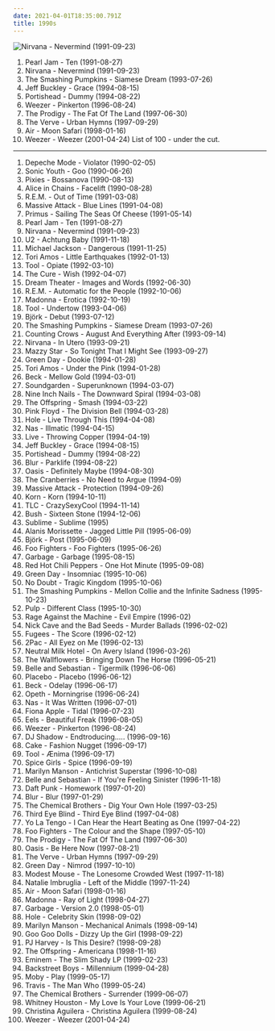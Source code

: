 ```yaml
---
date: 2021-04-01T18:35:00.791Z
title: 1990s
---
```

![Nirvana - Nevermind (1991-09-23)](http://coverartarchive.org/release/f7930de3-081a-452a-bafe-f7285a2abb6d/19956995827-500.jpg "Nirvana - Nevermind (1991-09-23)")
1. <span title="#grunge #rock">Pearl Jam - Ten (1991-08-27)</span>
2. <span title="#grunge #rock">Nirvana - Nevermind (1991-09-23)</span>
3. <span title="#90_s #alternative #rock #alternative_rock #1993 #grunge">The Smashing Pumpkins - Siamese Dream (1993-07-26)</span>
4. <span title="#singer_songwriter #90_s #1994 #rock">Jeff Buckley - Grace (1994-08-15)</span>
5. <span title="#trip_hop">Portishead - Dummy (1994-08-22)</span>
6. <span title="#alternative_rock #1996 #90_s #rock #power_pop #emo">Weezer - Pinkerton (1996-08-24)</span>
7. <span title="#electronic #big_beat #techno">The Prodigy - The Fat Of The Land (1997-06-30)</span>
8. <span title="#britpop #rock #90_s">The Verve - Urban Hymns (1997-09-29)</span>
9. <span title="#electronic #chillout #electronica">Air - Moon Safari (1998-01-16)</span>
10. <span title="#rock #alternative_rock #weezer #alternative #90_s">Weezer - Weezer (2001-04-24)</span>
List of 100 - under the cut.
<!-- more -->
-----
1. <span title="#synthpop #new_wave #90_s #electronic #1990">Depeche Mode - Violator (1990-02-05)</span>
2. <span title="#90_s #1990 #noise">Sonic Youth - Goo (1990-06-26)</span>
3. <span title="#alternative_rock #1990 #indie_rock #alternative #90_s">Pixies - Bossanova (1990-08-13)</span>
4. <span title="#grunge">Alice in Chains - Facelift (1990-08-28)</span>
5. <span title="#1991 #90_s #alternative_rock #rock">R.E.M. - Out of Time (1991-03-08)</span>
6. <span title="#trip_hop">Massive Attack - Blue Lines (1991-04-08)</span>
7. <span title="#alternative_rock #funk_metal #rock #funk #90_s #alternative_metal #primus #alternative">Primus - Sailing The Seas Of Cheese (1991-05-14)</span>
8. <span title="#grunge #rock">Pearl Jam - Ten (1991-08-27)</span>
9. <span title="#grunge #rock">Nirvana - Nevermind (1991-09-23)</span>
10. <span title="#rock #90_s">U2 - Achtung Baby (1991-11-18)</span>
11. <span title="#pop #90_s #michael_jackson">Michael Jackson - Dangerous (1991-11-25)</span>
12. <span title="#alternative #piano #female_vocalists #90_s #singer_songwriter #1992">Tori Amos - Little Earthquakes (1992-01-13)</span>
13. <span title="#progressive_metal #alternative_metal #progressive_rock #1992 #rock">Tool - Opiate (1992-03-10)</span>
14. <span title="#1992 #90_s #alternative #rock #alternative_rock">The Cure - Wish (1992-04-07)</span>
15. <span title="#progressive_metal">Dream Theater - Images and Words (1992-06-30)</span>
16. <span title="#90_s #alternative_rock #rock #1992">R.E.M. - Automatic for the People (1992-10-06)</span>
17. <span title="#pop #90_s #sexy">Madonna - Erotica (1992-10-19)</span>
18. <span title="#progressive_metal #alternative_metal">Tool - Undertow (1993-04-06)</span>
19. <span title="#electronic #alternative #1993 #90_s">Björk - Debut (1993-07-12)</span>
20. <span title="#90_s #alternative #rock #alternative_rock #1993 #grunge">The Smashing Pumpkins - Siamese Dream (1993-07-26)</span>
21. <span title="#rock #90_s">Counting Crows - August And Everything After (1993-09-14)</span>
22. <span title="#grunge">Nirvana - In Utero (1993-09-21)</span>
23. <span title="#dream_pop #female_vocalists #1993 #alternative #90_s">Mazzy Star - So Tonight That I Might See (1993-09-27)</span>
24. <span title="#punk_rock #punk #90_s #rock">Green Day - Dookie (1994-01-28)</span>
25. <span title="#piano #alternative #90_s #1994 #singer_songwriter">Tori Amos - Under the Pink (1994-01-28)</span>
26. <span title="#alternative #1994 #90_s #experimental #rock">Beck - Mellow Gold (1994-03-01)</span>
27. <span title="#grunge">Soundgarden - Superunknown (1994-03-07)</span>
28. <span title="#industrial #industrial_rock">Nine Inch Nails - The Downward Spiral (1994-03-08)</span>
29. <span title="#punk_rock #punk">The Offspring - Smash (1994-03-22)</span>
30. <span title="#progressive_rock">Pink Floyd - The Division Bell (1994-03-28)</span>
31. <span title="#grunge #90_s #alternative_rock">Hole - Live Through This (1994-04-08)</span>
32. <span title="#hip_hop #rap #hip_hop">Nas - Illmatic (1994-04-15)</span>
33. <span title="#rock #alternative_rock #90_s #alternative">Live - Throwing Copper (1994-04-19)</span>
34. <span title="#singer_songwriter #90_s #1994 #rock">Jeff Buckley - Grace (1994-08-15)</span>
35. <span title="#trip_hop">Portishead - Dummy (1994-08-22)</span>
36. <span title="#britpop">Blur - Parklife (1994-08-22)</span>
37. <span title="#britpop #rock #90_s">Oasis - Definitely Maybe (1994-08-30)</span>
38. <span title="#90_s #rock #alternative #female_vocalists">The Cranberries - No Need to Argue (1994-09)</span>
39. <span title="#trip_hop">Massive Attack - Protection (1994-09-26)</span>
40. <span title="#nu_metal">Korn - Korn (1994-10-11)</span>
41. <span title="#rnb #90_s #1994 #pop">TLC - CrazySexyCool (1994-11-14)</span>
42. <span title="#90_s #rock #alternative #grunge #alternative_rock">Bush - Sixteen Stone (1994-12-06)</span>
43. <span title="#ska #rock">Sublime - Sublime (1995)</span>
44. <span title="#90_s #rock #female_vocalists #alternative">Alanis Morissette - Jagged Little Pill (1995-06-09)</span>
45. <span title="#electronic #alternative #1995 #90_s #female_vocalists">Björk - Post (1995-06-09)</span>
46. <span title="#rock #grunge #alternative_rock #post_grunge #90_s #1995 #alternative">Foo Fighters - Foo Fighters (1995-06-26)</span>
47. <span title="#rock #90_s #alternative #alternative_rock #garbage">Garbage - Garbage (1995-08-15)</span>
48. <span title="#alternative_rock #rock #90_s #1995 #funk #funk_rock">Red Hot Chili Peppers - One Hot Minute (1995-09-08)</span>
49. <span title="#punk_rock #punk">Green Day - Insomniac (1995-10-06)</span>
50. <span title="#90_s #ska #rock">No Doubt - Tragic Kingdom (1995-10-06)</span>
51. <span title="#alternative_rock #90_s #1995 #rock">The Smashing Pumpkins - Mellon Collie and the Infinite Sadness (1995-10-23)</span>
52. <span title="#britpop #1995">Pulp - Different Class (1995-10-30)</span>
53. <span title="#rock #alternative #90_s #1996 #alternative_rock #hard_rock">Rage Against the Machine - Evil Empire (1996-02)</span>
54. <span title="#1996 #90_s">Nick Cave and the Bad Seeds - Murder Ballads (1996-02-02)</span>
55. <span title="#hip_hop #90_s #hip_hop #rap">Fugees - The Score (1996-02-12)</span>
56. <span title="#gangsta_rap #hip_hop #2_pac #rap #west_coast">2Pac - All Eyez on Me (1996-02-13)</span>
57. <span title="#indie #indie_rock #1996 #lo_fi">Neutral Milk Hotel - On Avery Island (1996-03-26)</span>
58. <span title="#90_s #1996 #rock #alternative">The Wallflowers - Bringing Down The Horse (1996-05-21)</span>
59. <span title="#indie #1996 #indie_pop">Belle and Sebastian - Tigermilk (1996-06-06)</span>
60. <span title="#alternative_rock #alternative #rock">Placebo - Placebo (1996-06-12)</span>
61. <span title="#alternative #90_s #1996 #rock">Beck - Odelay (1996-06-17)</span>
62. <span title="#progressive_death_metal #progressive_metal">Opeth - Morningrise (1996-06-24)</span>
63. <span title="#rap #hip_hop #hip_hop #east_coast_rap #nas">Nas - It Was Written (1996-07-01)</span>
64. <span title="#female_vocalists #alternative #singer_songwriter">Fiona Apple - Tidal (1996-07-23)</span>
65. <span title="#1996 #alternative #rock #alternative_rock #indie_rock #90_s">Eels - Beautiful Freak (1996-08-05)</span>
66. <span title="#alternative_rock #1996 #90_s #rock #power_pop #emo">Weezer - Pinkerton (1996-08-24)</span>
67. <span title="#1996 #electronic #hip_hop #trip_hop #90_s">DJ Shadow - Endtroducing..... (1996-09-16)</span>
68. <span title="#rock #alternative #90_s #cake #alternative_rock #1996 #indie">Cake - Fashion Nugget (1996-09-17)</span>
69. <span title="#progressive_metal #progressive_rock #metal">Tool - Ænima (1996-09-17)</span>
70. <span title="#pop #90_s">Spice Girls - Spice (1996-09-19)</span>
71. <span title="#industrial_metal #industrial #metal">Marilyn Manson - Antichrist Superstar (1996-10-08)</span>
72. <span title="#indie_pop #1996 #indie">Belle and Sebastian - If You're Feeling Sinister (1996-11-18)</span>
73. <span title="#electronic #house">Daft Punk - Homework (1997-01-20)</span>
74. <span title="#britpop #1997 #90_s #rock #alternative_rock">Blur - Blur (1997-01-29)</span>
75. <span title="#electronic #big_beat #1997 #electronica">The Chemical Brothers - Dig Your Own Hole (1997-03-25)</span>
76. <span title="#90_s #rock #alternative #alternative_rock">Third Eye Blind - Third Eye Blind (1997-04-08)</span>
77. <span title="#1997 #indie_rock #90_s">Yo La Tengo - I Can Hear the Heart Beating as One (1997-04-22)</span>
78. <span title="#rock #alternative_rock #90_s">Foo Fighters - The Colour and the Shape (1997-05-10)</span>
79. <span title="#electronic #big_beat #techno">The Prodigy - The Fat Of The Land (1997-06-30)</span>
80. <span title="#britpop #rock">Oasis - Be Here Now (1997-08-21)</span>
81. <span title="#britpop #rock #90_s">The Verve - Urban Hymns (1997-09-29)</span>
82. <span title="#punk_rock #pop_punk #punk">Green Day - Nimrod (1997-10-10)</span>
83. <span title="#indie_rock #1997">Modest Mouse - The Lonesome Crowded West (1997-11-18)</span>
84. <span title="#pop #female_vocalists">Natalie Imbruglia - Left of the Middle (1997-11-24)</span>
85. <span title="#electronic #chillout #electronica">Air - Moon Safari (1998-01-16)</span>
86. <span title="#pop #electronic #dance #90_s #madonna">Madonna - Ray of Light (1998-04-27)</span>
87. <span title="#90_s #rock #alternative #alternative_rock">Garbage - Version 2.0 (1998-05-01)</span>
88. <span title="#90_s #grunge #rock #alternative_rock">Hole - Celebrity Skin (1998-09-02)</span>
89. <span title="#industrial_rock #industrial_metal #industrial #glam_rock #metal">Marilyn Manson - Mechanical Animals (1998-09-14)</span>
90. <span title="#rock #alternative_rock #90_s">Goo Goo Dolls - Dizzy Up the Girl (1998-09-22)</span>
91. <span title="#alternative #female_vocalists #1998 #90_s">PJ Harvey - Is This Desire? (1998-09-28)</span>
92. <span title="#punk_rock #punk">The Offspring - Americana (1998-11-16)</span>
93. <span title="#rap #eminem #hip_hop">Eminem - The Slim Shady LP (1999-02-23)</span>
94. <span title="#pop #90_s">Backstreet Boys - Millennium (1999-04-28)</span>
95. <span title="#electronic #chillout #electronica">Moby - Play (1999-05-17)</span>
96. <span title="#britpop #1999">Travis - The Man Who (1999-05-24)</span>
97. <span title="#electronic #big_beat #electronica">The Chemical Brothers - Surrender (1999-06-07)</span>
98. <span title="#90_s #soul #rnb #pop #female_vocalists #whitney_houston">Whitney Houston - My Love Is Your Love (1999-06-21)</span>
99. <span title="#pop #90_s #christina_aguilera #female_vocalists">Christina Aguilera - Christina Aguilera (1999-08-24)</span>
100. <span title="#rock #alternative_rock #weezer #alternative #90_s">Weezer - Weezer (2001-04-24)</span>
